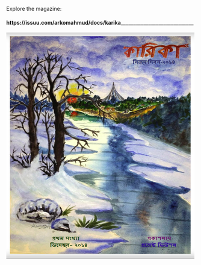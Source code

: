 

Explore the magazine:

<h4>https://issuu.com/arkomahmud/docs/karika_____________________________</h4>

<img src="https://github.com/Abdullah-TU/My-Paintings/blob/master/magazine.PNG?raw=true" width="500" height="600">

